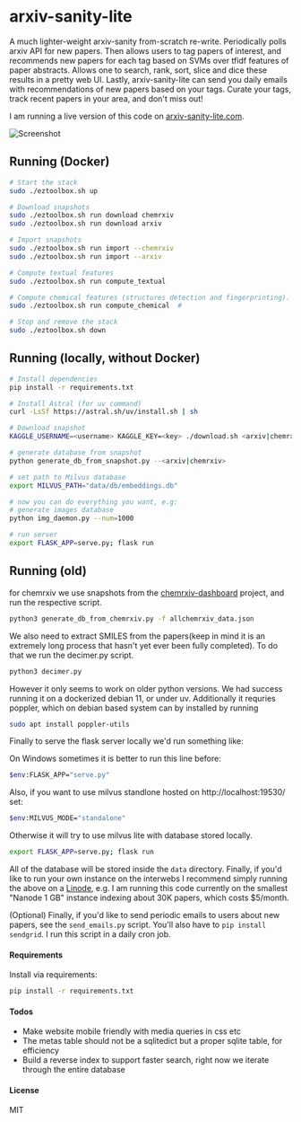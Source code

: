 
# arxiv-sanity-lite

A much lighter-weight arxiv-sanity from-scratch re-write. Periodically polls arxiv API for new papers. Then allows users to tag papers of interest, and recommends new papers for each tag based on SVMs over tfidf features of paper abstracts. Allows one to search, rank, sort, slice and dice these results in a pretty web UI. Lastly, arxiv-sanity-lite can send you daily emails with recommendations of new papers based on your tags. Curate your tags, track recent papers in your area, and don't miss out!

I am running a live version of this code on [arxiv-sanity-lite.com](https://arxiv-sanity-lite.com).

![Screenshot](screenshot.jpg)

## Running (Docker)
```sh
# Start the stack
sudo ./eztoolbox.sh up

# Download snapshots
sudo ./eztoolbox.sh run download chemrxiv
sudo ./eztoolbox.sh run download arxiv

# Import snapshots
sudo ./eztoolbox.sh run import --chemrxiv
sudo ./eztoolbox.sh run import --arxiv

# Compute textual features
sudo ./eztoolbox.sh run compute_textual

# Compute chemical features (structures detection and fingerprinting). Takes a lot time, but Ctrl+C is your friend
sudo ./eztoolbox.sh run compute_chemical  # 

# Stop and remove the stack
sudo ./eztoolbox.sh down
```

## Running (locally, without Docker)
```sh
# Install dependencies
pip install -r requirements.txt

# Install Astral (for uv command)
curl -LsSf https://astral.sh/uv/install.sh | sh

# Download snapshot
KAGGLE_USERNAME=<username> KAGGLE_KEY=<key> ./download.sh <arxiv|chemrxiv>

# generate database from snapshot
python generate_db_from_snapshot.py --<arxiv|chemrxiv>

# set path to Milvus database
export MILVUS_PATH="data/db/embeddings.db"

# now you can do everything you want, e.g:
# generate images database
python img_daemon.py --num=1000

# run server
export FLASK_APP=serve.py; flask run
```


## Running (old)
for chemrxiv we use snapshots from the [chemrxiv-dashboard](https://github.com/chemrxiv-dashboard/chemrxiv-dashboard.github.io) project, and run the respective script.
```bash
python3 generate_db_from_chemrxiv.py -f allchemrxiv_data.json
```
We also need to extract SMILES from the papers(keep in mind it is an extremely long process that hasn't yet ever been fully completed).
To do that we run the decimer.py script.
```bash
python3 decimer.py
```
However it only seems to work on older python versions. We had success running it on a dockerized debian 11, or under uv.
Additionally it requries poppler, which on debian based system can by installed by running
```bash
sudo apt install poppler-utils
```
Finally to serve the flask server locally we'd run something like:

On Windows sometimes it is better to run this line before:
```bash
$env:FLASK_APP="serve.py"
```
Also, if you want to use milvus standlone hosted on http://localhost:19530/ set:
```bash
$env:MILVUS_MODE="standalone"
```
Otherwise it will try to use milvus lite with database stored locally.

```bash
export FLASK_APP=serve.py; flask run
```

All of the database will be stored inside the `data` directory. Finally, if you'd like to run your own instance on the interwebs I recommend simply running the above on a [Linode](https://www.linode.com), e.g. I am running this code currently on the smallest "Nanode 1 GB" instance indexing about 30K papers, which costs $5/month.

(Optional) Finally, if you'd like to send periodic emails to users about new papers, see the `send_emails.py` script. You'll also have to `pip install sendgrid`. I run this script in a daily cron job.

#### Requirements

 Install via requirements:

 ```bash
 pip install -r requirements.txt
 ```

#### Todos

- Make website mobile friendly with media queries in css etc
- The metas table should not be a sqlitedict but a proper sqlite table, for efficiency
- Build a reverse index to support faster search, right now we iterate through the entire database

#### License

MIT
